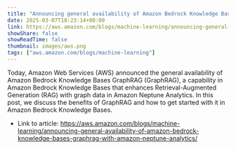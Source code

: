 ```yaml
---
title: "Announcing general availability of Amazon Bedrock Knowledge Bases GraphRAG with Amazon Neptune Analytics"
date: 2025-03-07T18:23:14+00:00
link: https://aws.amazon.com/blogs/machine-learning/announcing-general-availability-of-amazon-bedrock-knowledge-bases-graphrag-with-amazon-neptune-analytics/
showShare: false
showReadTime: false
thumbnail: images/aws.png
tags: ["aws.amazon.com/blogs/machine-learning"]
---
```

Today, Amazon Web Services (AWS) announced the general availability of Amazon Bedrock Knowledge Bases GraphRAG (GraphRAG), a capability in Amazon Bedrock Knowledge Bases that enhances Retrieval-Augmented Generation (RAG) with graph data in Amazon Neptune Analytics. In this post, we discuss the benefits of GraphRAG and how to get started with it in Amazon Bedrock Knowledge Bases.

- Link to article: https://aws.amazon.com/blogs/machine-learning/announcing-general-availability-of-amazon-bedrock-knowledge-bases-graphrag-with-amazon-neptune-analytics/